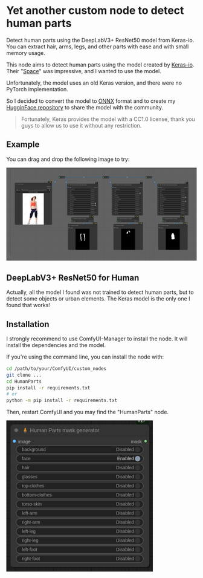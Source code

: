 # Yet another custom node to detect human parts

Detect human parts using the DeepLabV3+ ResNet50 model from Keras-io. You can extract hair, arms, legs, and other parts
with ease and with small memory usage.

This node aims to detect human parts using the model created by
[Keras-io](https://huggingface.co/keras-io/deeplabv3p-resnet50). Their "[Space](https://huggingface.co/spaces/keras-io/Human-Part-Segmentation)" was impressive, and I wanted to use the
model.

Unfortunately, the model uses an old Keras version, and there were no PyTorch implementation.

So I decided to convert the model to [ONNX](https://onnx.ai/) format and to create my [HugginFace
repository](https://huggingface.co/Metal3d/deeplabv3p-resnet50-human) to share the model with the community.

> Fortunately, Keras provides the model with a CC1.0 license, thank you guys to allow us to use it without any
> restriction.

## Example

You can drag and drop the following image to try:

![Example workflow](./images/HumanPartsWorkflow.png)

## DeepLabV3+ ResNet50 for Human

Actually, all the model I found was not trained to detect human parts, but to detect some objects or urban elements. The
Keras model is the only one I found that works!

## Installation

I strongly recommend to use ComfyUI-Manager to install the node. It will install the dependencies and the model.

If you're using the command line, you can install the node with:

```bash
cd /path/to/your/ComfyUI/custom_nodes
git clone ...
cd HumanParts
pip install -r requirements.txt
# or
python -m pip install -r requirements.txt
```

Then, restart ComfyUI and you may find the "HumanParts" node.

![The node](./images/node.png)
